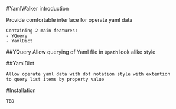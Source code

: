 #YamlWalker introduction

Provide comfortable interface for operate yaml data
~~~
Containing 2 main features:
- YQuery
- YamlDict
~~~
##YQuery
Allow querying of Yaml file in `Xpath` look alike style

##YamlDict
~~~
Allow operate yaml data with dot notation style with extention 
to query list items by property value
~~~
#Installation
~~~
TBD
~~~
